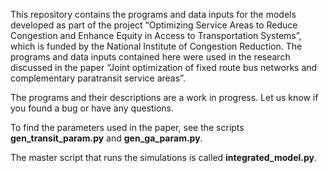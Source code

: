 This repository contains the programs and data inputs for the models developed as part of the project “Optimizing Service Areas to Reduce Congestion and Enhance Equity in Access to Transportation Systems”, which is funded by the National Institute of Congestion Reduction. The programs and data inputs contained here were used in the research discussed in the paper “Joint optimization of fixed route bus networks and complementary paratransit service areas”. 

The programs and their descriptions are a work in progress. Let us know if you found a bug or have any questions.  

To find the parameters used in the paper, see the scripts **gen_transit_param.py** and **gen_ga_param.py**. 

The master script that runs the simulations is called **integrated_model.py**. 
